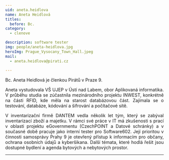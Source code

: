 ```yaml
---
uid: aneta.heidlova
name: Aneta Heidlová
titles:
  before: Bc.
category:
  - clenove

description: software tester
img: people/aneta-heidlova.jpg
heroImg: Prague_Vysocany_Town_Hall.jpeg
mail:
  - aneta.heidlova@pirati.cz
 
---
```

<p style='text-align: justify;'>Bc. Aneta Heidlová je členkou Pirátů v Praze 9.
</p><p style='text-align: justify;'>
Aneta vystudovala VŠ UJEP v Ústí nad Labem, obor Aplikovaná informatika. V průběhu studia se zúčastnila mezinárodního projektu INWEST, konkrétně na části RFID, kde měla na starost databázovou část. Zajímala se o testování, databáze, kódování a šifrování a počítačové sítě.
</p><p style='text-align: justify;'>
V inventarizační firmě DANTEM vedla několik let tým, který se zabýval inventarizací zboží a majetku. V rámci své práce v IT má zkušenosti s prací v oblasti projektu eGovernmentu (CzechPOINT a Datové schránky) a v současné době pracuje jako interní tester pro Software602. Její prioritou v činnosti samosprávy Prahy 9 je otevřený přístup k informacím pro občany, ochrana osobních údajů a kyberšikana. Další témata, které hodlá řešit jsou dostupné bydlení a agenda bytových a nebytových prostor.
</p>

---